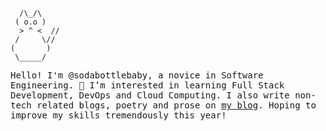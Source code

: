 
`  /\_/\`
<br>
` ( o.o )`
<br>
`  > ^ <  //`
<br>
` /     \//`
<br>
`(       )`
<br>
`  \_____/  `
<br>
<p>
  <samp>
    Hello! I'm @sodabottlebaby, a novice in Software Engineering. 🪼 I’m interested in learning Full Stack Development, DevOps and Cloud Computing. I also write non-tech related blogs, poetry and prose on <a href="https://www.minervamemoirs.com/">my blog</a>. Hoping to improve my skills tremendously this year! 
  </samp>
</p>

<!---
sodabottlebaby/sodabottlebaby is a ✨ special ✨ repository because its `README.md` (this file) appears on your GitHub profile.
You can click the Preview link to take a look at your changes.
--->
